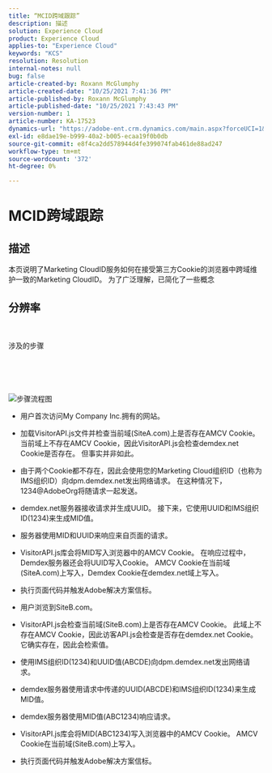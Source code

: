 ```yaml
---
title: “MCID跨域跟踪”
description: 描述
solution: Experience Cloud
product: Experience Cloud
applies-to: "Experience Cloud"
keywords: "KCS"
resolution: Resolution
internal-notes: null
bug: false
article-created-by: Roxann McGlumphy
article-created-date: "10/25/2021 7:41:36 PM"
article-published-by: Roxann McGlumphy
article-published-date: "10/25/2021 7:43:43 PM"
version-number: 1
article-number: KA-17523
dynamics-url: "https://adobe-ent.crm.dynamics.com/main.aspx?forceUCI=1&pagetype=entityrecord&etn=knowledgearticle&id=28dfc18c-cb35-ec11-b6e6-000d3a3485ea"
exl-id: e8dae19e-b999-40a2-b005-ecaa19f0b0db
source-git-commit: e8f4ca2dd578944d4fe399074fab461de88ad247
workflow-type: tm+mt
source-wordcount: '372'
ht-degree: 0%

---
```


# MCID跨域跟踪

## 描述

本页说明了Marketing CloudID服务如何在接受第三方Cookie的浏览器中跨域维护一致的Marketing CloudID。 为了广泛理解，已简化了一些概念

## 分辨率

<br><br>涉及的步骤<br><br><br><br><br><br>![步骤流程图](https://helpx.adobe.com/marketing-cloud-core/kb/MCID/CrossDomain/jcr%3acontent/main-pars/image.img.png/MCID%20Cross%20Domain.png "步骤流程图")
- 用户首次访问My Company Inc.拥有的网站。


- 加载VisitorAPI.js文件并检查当前域(SiteA.com)上是否存在AMCV Cookie。 当前域上不存在AMCV Cookie，因此VisitorAPI.js会检查demdex.net Cookie是否存在。 但事实并非如此。


- 由于两个Cookie都不存在，因此会使用您的Marketing Cloud组织ID（也称为IMS组织ID）向dpm.demdex.net发出网络请求。 在这种情况下，1234@AdobeOrg将随请求一起发送。


- demdex.net服务器接收请求并生成UUID。 接下来，它使用UUID和IMS组织ID(1234)来生成MID值。


- 服务器使用MID和UUID来响应来自页面的请求。


- VisitorAPI.js库会将MID写入浏览器中的AMCV Cookie。 在响应过程中，Demdex服务器还会将UUID写入Cookie。 AMCV Cookie在当前域(SiteA.com)上写入，Demdex Cookie在demdex.net域上写入。


- 执行页面代码并触发Adobe解决方案信标。


- 用户浏览到SiteB.com。


- VisitorAPI.js会检查当前域(SiteB.com)上是否存在AMCV Cookie。 此域上不存在AMCV Cookie，因此访客API.js会检查是否存在demdex.net Cookie。 它确实存在，因此会检索值。


- 使用IMS组织ID(1234)和UUID值(ABCDE)向dpm.demdex.net发出网络请求。


- demdex服务器使用请求中传递的UUID(ABCDE)和IMS组织ID(1234)来生成MID值。


- demdex服务器使用MID值(ABC1234)响应请求。


- VisitorAPI.js库会将MID(ABC1234)写入浏览器中的AMCV Cookie。 AMCV Cookie在当前域(SiteB.com)上写入。


- 执行页面代码并触发Adobe解决方案信标。
